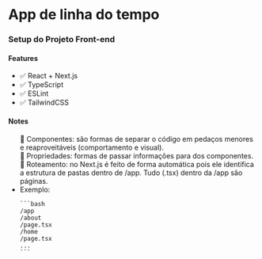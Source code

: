 # App de linha do tempo

### Setup do Projeto Front-end

#### Features
<ul>
  <li>✅ React + Next.js</li>
  <li>✅ TypeScript</li>
  <li>✅ ESLint</li>
  <li>✅ TailwindCSS</li>
</ul>

#### Notes
<ul>
  <li style="list-style-type: none">📌
    Componentes: são formas de separar o código em pedaços menores e reaproveitáveis (comportamento e visual).
  </li>
  <li style="list-style-type: none">📌
    Propriedades: formas de passar informações para dos componentes.
  </li>
  <li style="list-style-type: none">📌
    Roteamento: no Next.js é feito de forma automática pois ele identifica a estrutura de pastas dentro de /app. Tudo
    (.tsx) dentro da /app são páginas.
  </li>

  <li>
    Exemplo:
  </li>

    ```bash
    /app
    /about
    /page.tsx
    /home
    /page.tsx
    ...
    ```
</ul>